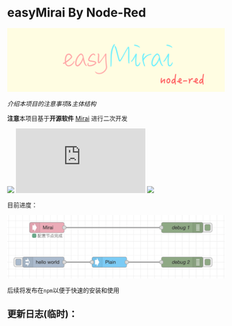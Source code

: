 # easyMirai By Node-Red


![](./Docs/image/Logo.png)

*介绍本项目的注意事项&主体结构*

**注意**本项目基于**开源软件** [Mirai](https://github.com/mamoe/mirai) 进行二次开发

[![](https://img.shields.io/badge/blog-@Sfnco-ff69b4.svg?style=flat-square&)](https://sfnco.com.cn)
![](https://img.shields.io/github/size/easyMirais/easyMirai/README.md?style=flat-square&logo=appveyor)
![](https://img.shields.io/badge/easyMirai-1.0-edbaa7?style=flat-square)

目前进度：

![](./Docs/image/view.png)

后续将发布在```npm```以便于快速的安装和使用

## 更新日志(临时)：



